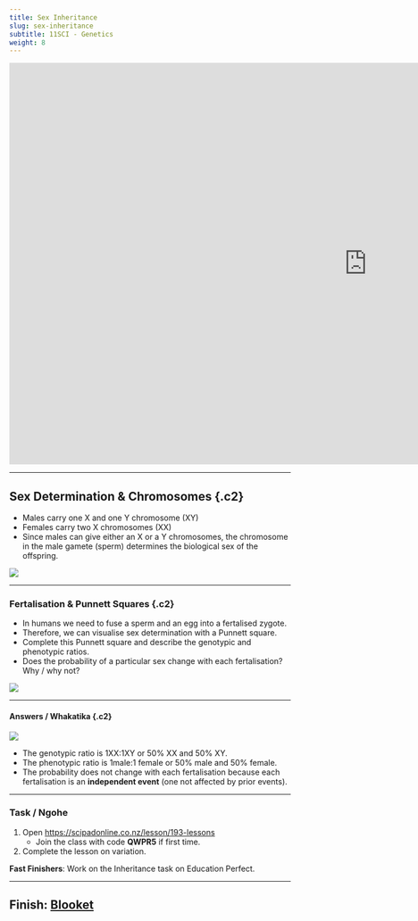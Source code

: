 ```yaml
---
title: Sex Inheritance
slug: sex-inheritance
subtitle: 11SCI - Genetics
weight: 8
---
```


<iframe width="1280" height="720" src="https://www.youtube.com/embed/kMWxuF9YW38" title="Sex Determination: More Complicated Than You Thought" frameborder="0" allow="accelerometer; autoplay; clipboard-write; encrypted-media; gyroscope; picture-in-picture" allowfullscreen></iframe>

---

## Sex Determination & Chromosomes {.c2}

- Males carry one X and one Y chromosome (XY)
- Females carry two X chromosomes (XX)
- Since males can give either an X or a Y chromosomes, the chromosome in the male gamete (sperm) determines the biological sex of the offspring.

![](https://as1.ftcdn.net/v2/jpg/02/85/42/16/1000_F_285421664_WCpI0heaVr0fhpS2acyvgHyz30T7f121.jpg)

---

### Fertalisation & Punnett Squares {.c2}

- In humans we need to fuse a sperm and an egg into a fertalised zygote.
- Therefore, we can visualise sex determination with a Punnett square.
- Complete this Punnett square and describe the genotypic and phenotypic ratios.
- Does the probability of a particular sex change with each fertalisation? Why / why not?

![](../assets/5-punnet-square.jpg)

---

#### Answers / Whakatika {.c2}

![](../assets/5-punnett-square-sex-completed.jpg)

- The genotypic ratio is 1XX:1XY or 50% XX and 50% XY.
- The phenotypic ratio is  1male:1 female or 50% male and 50% female.
- The probability does not change with each fertalisation because each fertalisation is an __independent event__ (one not affected by prior events).

---

### Task / Ngohe

1. Open https://scipadonline.co.nz/lesson/193-lessons
	- Join the class with code __QWPR5__ if first time.
2. Complete the lesson on variation.

__Fast Finishers__: Work on the Inheritance task on Education Perfect.

---

## Finish: [Blooket](https://dashboard.blooket.com/set/631111f0d13f021ad2b525d5)